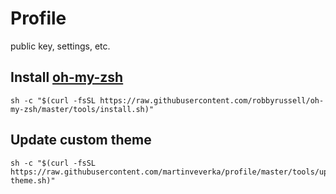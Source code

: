 # Profile

public key, settings, etc.

## Install [oh-my-zsh](https://github.com/robbyrussell/oh-my-zsh)

	sh -c "$(curl -fsSL https://raw.githubusercontent.com/robbyrussell/oh-my-zsh/master/tools/install.sh)"

## Update custom theme
	sh -c "$(curl -fsSL https://raw.githubusercontent.com/martinveverka/profile/master/tools/update-theme.sh)"
